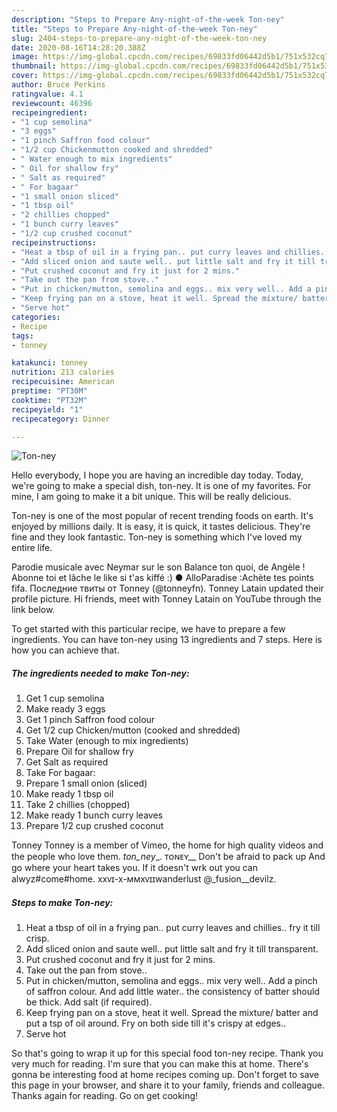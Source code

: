 ```yaml
---
description: "Steps to Prepare Any-night-of-the-week Ton-ney"
title: "Steps to Prepare Any-night-of-the-week Ton-ney"
slug: 2404-steps-to-prepare-any-night-of-the-week-ton-ney
date: 2020-08-16T14:28:20.388Z
image: https://img-global.cpcdn.com/recipes/69833fd06442d5b1/751x532cq70/ton-ney-recipe-main-photo.jpg
thumbnail: https://img-global.cpcdn.com/recipes/69833fd06442d5b1/751x532cq70/ton-ney-recipe-main-photo.jpg
cover: https://img-global.cpcdn.com/recipes/69833fd06442d5b1/751x532cq70/ton-ney-recipe-main-photo.jpg
author: Bruce Perkins
ratingvalue: 4.1
reviewcount: 46396
recipeingredient:
- "1 cup semolina"
- "3 eggs"
- "1 pinch Saffron food colour"
- "1/2 cup Chickenmutton cooked and shredded"
- " Water enough to mix ingredients"
- " Oil for shallow fry"
- " Salt as required"
- " For bagaar"
- "1 small onion sliced"
- "1 tbsp oil"
- "2 chillies chopped"
- "1 bunch curry leaves"
- "1/2 cup crushed coconut"
recipeinstructions:
- "Heat a tbsp of oil in a frying pan.. put curry leaves and chillies.. fry it till crisp."
- "Add sliced onion and saute well.. put little salt and fry it till transparent."
- "Put crushed coconut and fry it just for 2 mins."
- "Take out the pan from stove.."
- "Put in chicken/mutton, semolina and eggs.. mix very well.. Add a pinch of saffron colour. And add little water.. the consistency of batter should be thick. Add salt (if required)."
- "Keep frying pan on a stove, heat it well. Spread the mixture/ batter and put a tsp of oil around. Fry on both side till it&#39;s crispy at edges.."
- "Serve hot"
categories:
- Recipe
tags:
- tonney

katakunci: tonney 
nutrition: 213 calories
recipecuisine: American
preptime: "PT30M"
cooktime: "PT32M"
recipeyield: "1"
recipecategory: Dinner

---
```



![Ton-ney](https://img-global.cpcdn.com/recipes/69833fd06442d5b1/751x532cq70/ton-ney-recipe-main-photo.jpg)

Hello everybody, I hope you are having an incredible day today. Today, we're going to make a special dish, ton-ney. It is one of my favorites. For mine, I am going to make it a bit unique. This will be really delicious.

Ton-ney is one of the most popular of recent trending foods on earth. It's enjoyed by millions daily. It is easy, it is quick, it tastes delicious. They're fine and they look fantastic. Ton-ney is something which I've loved my entire life.

Parodie musicale avec Neymar sur le son Balance ton quoi, de Angèle ! Abonne toi et lâche le like si t&#39;as kiffé :) ● AlloParadise :Achète tes points fifa. Последние твиты от Tonney (@tonneyfn). Tonney Latain updated their profile picture. Hi friends, meet with Tonney Latain on YouTube through the link below.


To get started with this particular recipe, we have to prepare a few ingredients. You can have ton-ney using 13 ingredients and 7 steps. Here is how you can achieve that.

<!--inarticleads1-->

##### The ingredients needed to make Ton-ney:

1. Get 1 cup semolina
1. Make ready 3 eggs
1. Get 1 pinch Saffron food colour
1. Get 1/2 cup Chicken/mutton (cooked and shredded)
1. Take  Water (enough to mix ingredients)
1. Prepare  Oil for shallow fry
1. Get  Salt as required
1. Take  For bagaar:
1. Prepare 1 small onion (sliced)
1. Make ready 1 tbsp oil
1. Take 2 chillies (chopped)
1. Make ready 1 bunch curry leaves
1. Prepare 1/2 cup crushed coconut


Tonney Tonney is a member of Vimeo, the home for high quality videos and the people who love them. _ton_ney__. ᴛᴏɴᴇʏ__ Don&#39;t be afraid to pack up And go where your heart takes you. If it doesn&#39;t wrk out you can alwyz#come#home. xxᴠɪ-x-ᴍᴍxᴠɪɪwanderlust @_fusion__devilz. 

<!--inarticleads2-->

##### Steps to make Ton-ney:

1. Heat a tbsp of oil in a frying pan.. put curry leaves and chillies.. fry it till crisp.
1. Add sliced onion and saute well.. put little salt and fry it till transparent.
1. Put crushed coconut and fry it just for 2 mins.
1. Take out the pan from stove..
1. Put in chicken/mutton, semolina and eggs.. mix very well.. Add a pinch of saffron colour. And add little water.. the consistency of batter should be thick. Add salt (if required).
1. Keep frying pan on a stove, heat it well. Spread the mixture/ batter and put a tsp of oil around. Fry on both side till it&#39;s crispy at edges..
1. Serve hot




So that's going to wrap it up for this special food ton-ney recipe. Thank you very much for reading. I'm sure that you can make this at home. There's gonna be interesting food at home recipes coming up. Don't forget to save this page in your browser, and share it to your family, friends and colleague. Thanks again for reading. Go on get cooking!
